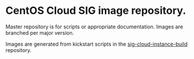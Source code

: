 # CentOS Cloud SIG image repository.

Master repository is for scripts or appropriate documentation. Images are
branched per major version.

Images are generated from kickstart scripts in the [sig-cloud-instance-build](https://github.com/CentOS/sig-cloud-instance-build/) repository.


